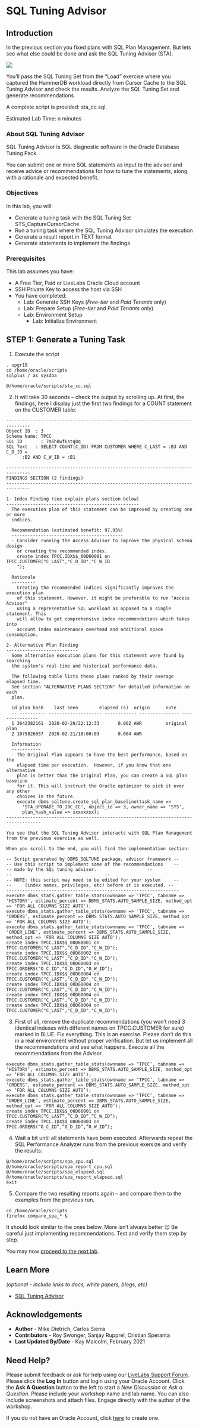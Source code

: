 # SQL Tuning Advisor

## Introduction

In the previous section you fixed plans with SQL Plan Management. But lets see what else could be done and ask the SQL Tuning Advisor (STA).

![](./images/sql-tuning-advisor.png " ")

You’ll pass the SQL Tuning Set from the “Load” exercise where you captured the HammerDB workload directly from Cursor Cache to the SQL Tuning Advisor and check the results.
Analyze the SQL Tuning Set and generate recommendations

A complete script is provided: sta_cc.sql.  

Estimated Lab Time: n minutes

### About SQL Tuning Advisor
SQL Tuning Advisor is SQL diagnostic software in the Oracle Database Tuning Pack.

You can submit one or more SQL statements as input to the advisor and receive advice or recommendations for how to tune the statements, along with a rationale and expected benefit.

### Objectives
In this lab, you will:
* Generate a tuning task with the SQL Tuning Set STS_CaptureCursorCache
* Run a tuning task where the SQL Tuning Advisor simulates the execution
* Generate a result report in TEXT format
* Generate statements to implement the findings

### Prerequisites
This lab assumes you have:
- A Free Tier, Paid or LiveLabs Oracle Cloud account
- SSH Private Key to access the host via SSH
- You have completed:
    - Lab: Generate SSH Keys (*Free-tier* and *Paid Tenants* only)
    - Lab: Prepare Setup (*Free-tier* and *Paid Tenants* only)
    - Lab: Environment Setup
		- Lab: Initialize Environment

## **STEP 1**: Generate a Tuning Task

1. Execute the script

  ````
  . upgr19
  cd /home/oracle/scripts
  sqlplus / as sysdba

  @/home/oracle/scripts/sta_cc.sql
  ````

2. It will take 30 seconds – check the output by scrolling up.  At first, the findings, here I display just the first two findings for a COUNT statement on the CUSTOMER table:

  ````
  -------------------------------------------------------------------------------
  Object ID  : 3
  Schema Name: TPCC
  SQL ID	   : 7m5h0wf6stq0q
  SQL Text   : SELECT COUNT(C_ID) FROM CUSTOMER WHERE C_LAST = :B3 AND C_D_ID =
        :B2 AND C_W_ID = :B1

  -------------------------------------------------------------------------------
  FINDINGS SECTION (2 findings)
  -------------------------------------------------------------------------------

  1- Index Finding (see explain plans section below)
  --------------------------------------------------
    The execution plan of this statement can be improved by creating one or more
    indices.

    Recommendation (estimated benefit: 97.95%)
    ------------------------------------------
    - Consider running the Access Advisor to improve the physical schema design
      or creating the recommended index.
      create index TPCC.IDX$$_00D60001 on TPCC.CUSTOMER("C_LAST","C_D_ID","C_W_ID
      ");

    Rationale
    ---------
      Creating the recommended indices significantly improves the execution plan
      of this statement. However, it might be preferable to run "Access Advisor"
      using a representative SQL workload as opposed to a single statement. This
      will allow to get comprehensive index recommendations which takes into
      account index maintenance overhead and additional space consumption.

  2- Alternative Plan Finding
  ---------------------------
    Some alternative execution plans for this statement were found by searching
    the system's real-time and historical performance data.

    The following table lists these plans ranked by their average elapsed time.
    See section "ALTERNATIVE PLANS SECTION" for detailed information on each
    plan.

    id plan hash	last seen	     elapsed (s)  origin	  note
    -- ---------- -------------------- ------------ --------------- ----------------
    1 3642382161  2020-02-20/22:12:33	    0.002 AWR		  original plan
    2 1075826057  2020-02-21/10:00:03	    0.004 AWR

    Information
    -----------
    - The Original Plan appears to have the best performance, based on the
      elapsed time per execution.  However, if you know that one alternative
      plan is better than the Original Plan, you can create a SQL plan baseline
      for it. This will instruct the Oracle optimizer to pick it over any other
      choices in the future.
      execute dbms_sqltune.create_sql_plan_baseline(task_name =>
        'STA_UPGRADE_TO_19C_CC', object_id => 3, owner_name => 'SYS',
        plan_hash_value => xxxxxxxx);
  -----------------------------------------------------------------------------------

  You see that the SQL Tuning Advisor interacts with SQL Plan Management from the previous exercise as well.

  When you scroll to the end, you will find the implementation section:

  -- Script generated by DBMS_SQLTUNE package, advisor framework --
  -- Use this script to implement some of the recommendations    --
  -- made by the SQL tuning advisor.			       --
  --							       --
  -- NOTE: this script may need to be edited for your system     --
  --	 (index names, privileges, etc) before it is executed. --
  -----------------------------------------------------------------
  execute dbms_stats.gather_table_stats(ownname => 'TPCC', tabname => 'HISTORY', estimate_percent => DBMS_STATS.AUTO_SAMPLE_SIZE, method_opt => 'FOR ALL COLUMNS SIZE AUTO');
  execute dbms_stats.gather_table_stats(ownname => 'TPCC', tabname => 'ORDERS', estimate_percent => DBMS_STATS.AUTO_SAMPLE_SIZE, method_opt => 'FOR ALL COLUMNS SIZE AUTO');
  execute dbms_stats.gather_table_stats(ownname => 'TPCC', tabname => 'ORDER_LINE', estimate_percent => DBMS_STATS.AUTO_SAMPLE_SIZE, method_opt => 'FOR ALL COLUMNS SIZE AUTO');
  create index TPCC.IDX$$_00D60001 on TPCC.CUSTOMER("C_LAST","C_D_ID","C_W_ID");
  create index TPCC.IDX$$_00D60002 on TPCC.CUSTOMER("C_LAST","C_D_ID","C_W_ID");
  create index TPCC.IDX$$_00D60003 on TPCC.ORDERS("O_C_ID","O_D_ID","O_W_ID");
  create index TPCC.IDX$$_00D60004 on TPCC.CUSTOMER("C_LAST","C_D_ID","C_W_ID");
  create index TPCC.IDX$$_00D60004 on TPCC.CUSTOMER("C_LAST","C_D_ID","C_W_ID");
  create index TPCC.IDX$$_00D60004 on TPCC.CUSTOMER("C_LAST","C_D_ID","C_W_ID");
  create index TPCC.IDX$$_00D60004 on TPCC.CUSTOMER("C_LAST","C_D_ID","C_W_ID");

  ````

3. First of all, remove the duplicate recommendations (you won’t need 3 identical indexes with different names on TPCC.CUSTOMER for sure) marked in BLUE.  Fix everything.  This is an exercise. Please don’t do this in a real environment without proper verification. But let us implement all the recommendations and see what happens.  Execute all the recommendations from the Advisor.

  ````
  execute dbms_stats.gather_table_stats(ownname => ‘TPCC’, tabname => ‘HISTORY’, estimate_percent => DBMS_STATS.AUTO_SAMPLE_SIZE, method_opt => ‘FOR ALL COLUMNS SIZE AUTO’);
  execute dbms_stats.gather_table_stats(ownname => ‘TPCC’, tabname => ‘ORDERS’, estimate_percent => DBMS_STATS.AUTO_SAMPLE_SIZE, method_opt => ‘FOR ALL COLUMNS SIZE AUTO’);
  execute dbms_stats.gather_table_stats(ownname => ‘TPCC’, tabname => ‘ORDER_LINE’, estimate_percent => DBMS_STATS.AUTO_SAMPLE_SIZE, method_opt => ‘FOR ALL COLUMNS SIZE AUTO’);
  create index TPCC.IDX$$_00D60001 on TPCC.CUSTOMER(“C_LAST”,”C_D_ID”,”C_W_ID”);
  create index TPCC.IDX$$_00D60003 on TPCC.ORDERS(“O_C_ID”,”O_D_ID”,”O_W_ID”);
  ````

4. Wait a bit until all statements have been executed. Afterwards repeat the SQL Performance Analyzer runs from the previous exersize and verify the results:

  ````
  @/home/oracle/scripts/spa_cpu.sql
  @/home/oracle/scripts/spa_report_cpu.sql
  @/home/oracle/scripts/spa_elapsed.sql
  @/home/oracle/scripts/spa_report_elapsed.sql
  exit
  ````

5. Compare the two resulting reports again – and compare them to the examples from the previous run.

  ````
  cd /home/oracle/scripts
  firefox compare_spa_* &
  ````

It should look similar to the ones below. More isn’t always better 😉 Be careful just implementing recommendations. Test and verify them step by step.

You may now [proceed to the next lab](#next).

## Learn More

*(optional - include links to docs, white papers, blogs, etc)*

* [SQL Tuning Advisor](https://docs.oracle.com/en/database/oracle/oracle-database/19/tgsql/sql-tuning-advisor.html#GUID-8E1A39CB-A491-4254-8B31-9B1DF7B52AA1)

## Acknowledgements
* **Author** - Mike Dietrich, Carlos Sierra
* **Contributors** -  Roy Swonger, Sanjay Rupprel, Cristian Speranta
* **Last Updated By/Date** - Kay Malcolm, February 2021

## Need Help?
Please submit feedback or ask for help using our [LiveLabs Support Forum](https://community.oracle.com/tech/developers/categories/database-19c). Please click the **Log In** button and login using your Oracle Account. Click the **Ask A Question** button to the left to start a *New Discussion* or *Ask a Question*.  Please include your workshop name and lab name.  You can also include screenshots and attach files.  Engage directly with the author of the workshop.

If you do not have an Oracle Account, click [here](https://profile.oracle.com/myprofile/account/create-account.jspx) to create one.
